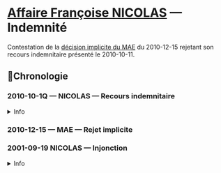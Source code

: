 # [Affaire Françoise NICOLAS](fn.md) — Indemnité

Contestation de la [décision implicite du MAE](promed.md#indemnrejet) du 2010-12-15 rejetant son recours indemnitaire présenté le 2010-10-11.

## 📜Chronologie
### <a id="indemnrecours"></a>2010-10-1Q — NICOLAS — Recours indemnitaire
<details>
  <summary>Info</summary>
  
* dossier 🚧
</details>

### <a id="indemnrejet"></a>2010-12-15 — MAE — Rejet implicite

### 2001-09-19 NICOLAS — Injonction

<details>
  <summary>Info</summary>
  
* [dossier](../pieces/identifiant/37ad7308)
</details>
